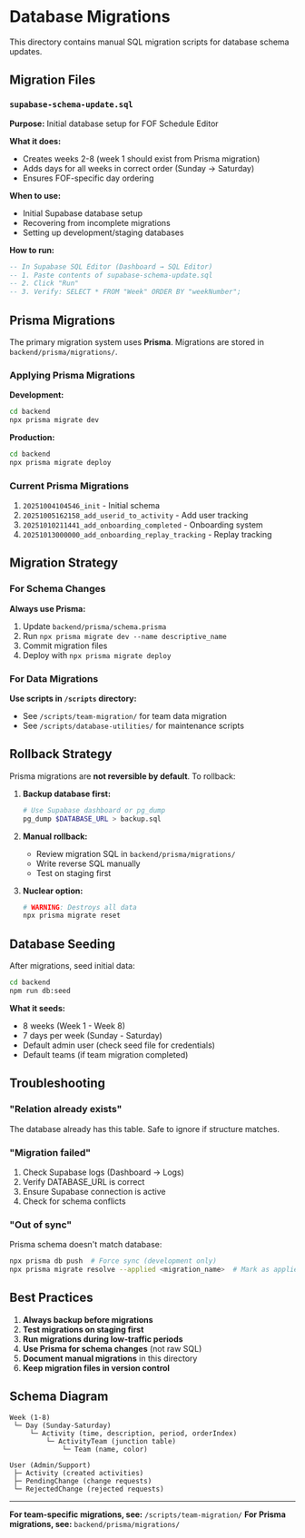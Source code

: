 # Database Migrations

This directory contains manual SQL migration scripts for database schema updates.

## Migration Files

### `supabase-schema-update.sql`
**Purpose:** Initial database setup for FOF Schedule Editor

**What it does:**
- Creates weeks 2-8 (week 1 should exist from Prisma migration)
- Adds days for all weeks in correct order (Sunday → Saturday)
- Ensures FOF-specific day ordering

**When to use:**
- Initial Supabase database setup
- Recovering from incomplete migrations
- Setting up development/staging databases

**How to run:**
```sql
-- In Supabase SQL Editor (Dashboard → SQL Editor)
-- 1. Paste contents of supabase-schema-update.sql
-- 2. Click "Run"
-- 3. Verify: SELECT * FROM "Week" ORDER BY "weekNumber";
```

## Prisma Migrations

The primary migration system uses **Prisma**. Migrations are stored in `backend/prisma/migrations/`.

### Applying Prisma Migrations

**Development:**
```bash
cd backend
npx prisma migrate dev
```

**Production:**
```bash
cd backend
npx prisma migrate deploy
```

### Current Prisma Migrations
1. `20251004104546_init` - Initial schema
2. `20251005162158_add_userid_to_activity` - Add user tracking
3. `20251010211441_add_onboarding_completed` - Onboarding system
4. `20251013000000_add_onboarding_replay_tracking` - Replay tracking

## Migration Strategy

### For Schema Changes

**Always use Prisma:**
1. Update `backend/prisma/schema.prisma`
2. Run `npx prisma migrate dev --name descriptive_name`
3. Commit migration files
4. Deploy with `npx prisma migrate deploy`

### For Data Migrations

**Use scripts in `/scripts` directory:**
- See `/scripts/team-migration/` for team data migration
- See `/scripts/database-utilities/` for maintenance scripts

## Rollback Strategy

Prisma migrations are **not reversible by default**. To rollback:

1. **Backup database first:**
   ```bash
   # Use Supabase dashboard or pg_dump
   pg_dump $DATABASE_URL > backup.sql
   ```

2. **Manual rollback:**
   - Review migration SQL in `backend/prisma/migrations/`
   - Write reverse SQL manually
   - Test on staging first

3. **Nuclear option:**
   ```bash
   # WARNING: Destroys all data
   npx prisma migrate reset
   ```

## Database Seeding

After migrations, seed initial data:

```bash
cd backend
npm run db:seed
```

**What it seeds:**
- 8 weeks (Week 1 - Week 8)
- 7 days per week (Sunday - Saturday)
- Default admin user (check seed file for credentials)
- Default teams (if team migration completed)

## Troubleshooting

### "Relation already exists"
The database already has this table. Safe to ignore if structure matches.

### "Migration failed"
1. Check Supabase logs (Dashboard → Logs)
2. Verify DATABASE_URL is correct
3. Ensure Supabase connection is active
4. Check for schema conflicts

### "Out of sync"
Prisma schema doesn't match database:
```bash
npx prisma db push  # Force sync (development only)
npx prisma migrate resolve --applied <migration_name>  # Mark as applied
```

## Best Practices

1. **Always backup before migrations**
2. **Test migrations on staging first**
3. **Run migrations during low-traffic periods**
4. **Use Prisma for schema changes** (not raw SQL)
5. **Document manual migrations** in this directory
6. **Keep migration files in version control**

## Schema Diagram

```
Week (1-8)
 └─ Day (Sunday-Saturday)
     └─ Activity (time, description, period, orderIndex)
         └─ ActivityTeam (junction table)
             └─ Team (name, color)

User (Admin/Support)
 ├─ Activity (created activities)
 ├─ PendingChange (change requests)
 └─ RejectedChange (rejected requests)
```

---

**For team-specific migrations, see:** `/scripts/team-migration/`
**For Prisma migrations, see:** `backend/prisma/migrations/`
